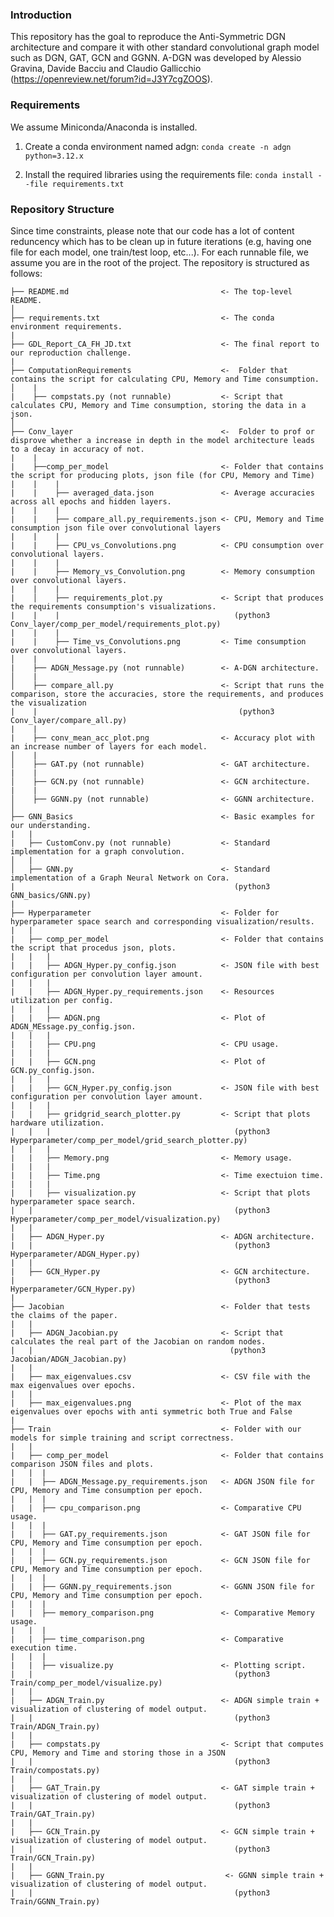 ### Introduction
This repository has the goal to reproduce the Anti-Symmetric DGN architecture and compare it with other standard convolutional graph model such as DGN, GAT, GCN and GGNN. A-DGN was developed by Alessio Gravina, Davide Bacciu and Claudio Gallicchio (https://openreview.net/forum?id=J3Y7cgZOOS).

### Requirements
We assume Miniconda/Anaconda is installed. 

1. Create a conda environment named adgn:
    `conda create -n adgn python=3.12.x`

2. Install the required libraries using the requirements file:
    `conda install --file requirements.txt`

### Repository Structure
Since time constraints, please note that our code has a lot of content reduncency which has to be clean up in future iterations (e.g, having one file for each model, one train/test loop, etc...).
For each runnable file, we assume you are in the root of the project.
The repository is structured as follows:

    ├── README.md                                  <- The top-level README.
    │
    ├── requirements.txt                           <- The conda environment requirements.
    |
    ├── GDL_Report_CA_FH_JD.txt                    <- The final report to our reproduction challenge.
    |
    ├── ComputationRequirements                    <-  Folder that contains the script for calculating CPU, Memory and Time consumption.
    │    |
    |    ├── compstats.py (not runnable)           <- Script that calculates CPU, Memory and Time consumption, storing the data in a json.
    │
    ├── Conv_layer                                 <-  Folder to prof or disprove whether a increase in depth in the model architecture leads to a decay in accuracy of not.
    |    |
    |    ├──comp_per_model                         <- Folder that contains the script for producing plots, json file (for CPU, Memory and Time)
    |    |    |
    |    |    ├── averaged_data.json               <- Average accuracies across all epochs and hidden layers.
    |    |    |
    |    |    ├── compare_all.py_requirements.json <- CPU, Memory and Time consumption json file over convolutional layers
    |    |    |
    |    |    ├── CPU_vs_Convolutions.png          <- CPU consumption over convolutional layers.
    |    |    |
    |    |    ├── Memory_vs_Convolution.png        <- Memory consumption over convolutional layers.
    |    |    |
    |    │    ├── requirements_plot.py             <- Script that produces the requirements consumption's visualizations.
    |    |    |                                       (python3 Conv_layer/comp_per_model/requirements_plot.py)             
    |    |    |
    |    |    ├── Time_vs_Convolutions.png         <- Time consumption over convolutional layers.
    │    |
    |    ├── ADGN_Message.py (not runnable)        <- A-DGN architecture.
    │    |
    │    ├── compare_all.py                        <- Script that runs the comparison, store the accuracies, store the requirements, and produces the visualization 
    |    |                                             (python3 Conv_layer/compare_all.py)
    |    |
    |    ├── conv_mean_acc_plot.png                <- Accuracy plot with an increase number of layers for each model.
    │    |
    │    ├── GAT.py (not runnable)                 <- GAT architecture.
    |    |
    │    ├── GCN.py (not runnable)                 <- GCN architecture.
    |    |
    │    ├── GGNN.py (not runnable)                <- GGNN architecture.
    │    
    ├── GNN_Basics                                 <- Basic examples for our understanding.
    |   |
    |   ├── CustomConv.py (not runnable)           <- Standard implementation for a graph convolution.
    │   |
    │   ├── GNN.py                                 <- Standard implementation of a Graph Neural Network on Cora.
    |                                                 (python3 GNN_basics/GNN.py)
    |   
    ├── Hyperparameter                             <- Folder for hyperparameter space search and corresponding visualization/results.
    |   |
    |   ├── comp_per_model                         <- Folder that contains the script that procedus json, plots.
    |   |   |
    |   |   ├── ADGN_Hyper.py_config.json          <- JSON file with best configuration per convolution layer amount.
    |   |   |
    |   |   ├── ADGN_Hyper.py_requirements.json    <- Resources utilization per config.
    |   |   |
    |   |   ├── ADGN.png                           <- Plot of ADGN_MEssage.py_config.json.
    |   |   |
    |   |   ├── CPU.png                            <- CPU usage.
    |   |   |
    |   |   ├── GCN.png                            <- Plot of GCN.py_config.json.
    |   |   |
    |   |   ├── GCN_Hyper.py_config.json           <- JSON file with best configuration per convolution layer amount.
    |   |   |
    |   |   ├── gridgrid_search_plotter.py         <- Script that plots hardware utilization.
    |   |   |                                         (python3 Hyperparameter/comp_per_model/grid_search_plotter.py)
    |   |   |
    |   |   ├── Memory.png                         <- Memory usage.
    |   |   |
    |   |   ├── Time.png                           <- Time exectuion time.
    |   |   |
    |   |   ├── visualization.py                   <- Script that plots hyperparameter space search.
    |   |                                             (python3 Hyperparameter/comp_per_model/visualization.py)
    |   |   
    |   ├── ADGN_Hyper.py                          <- ADGN architecture.
    |   |                                             (python3 Hyperparameter/ADGN_Hyper.py)
    |   |
    |   ├── GCN_Hyper.py                           <- GCN architecture.
    |                                                 (python3 Hyperparameter/GCN_Hyper.py)
    |
    ├── Jacobian                                   <- Folder that tests the claims of the paper.
    |   |
    |   ├── ADGN_Jacobian.py                       <- Script that calculates the real part of the Jacobian on random nodes.
    |   |                                            (python3 Jacobian/ADGN_Jacobian.py)
    |   |
    |   ├── max_eigenvalues.csv                    <- CSV file with the max eigenvalues over epochs.
    |   |
    |   ├── max_eigenvalues.png                    <- Plot of the max eigenvalues over epochs with anti symmetric both True and False
    |
    ├── Train                                      <- Folder with our models for simple training and script correctness.
    |   |
    |   ├── comp_per_model                         <- Folder that contains comparison JSON files and plots.
    |   |  |
    |   |  ├── ADGN_Message.py_requirements.json   <- ADGN JSON file for CPU, Memory and Time consumption per epoch.
    |   |  |
    |   |  ├── cpu_comparison.png                  <- Comparative CPU usage.
    |   |  |
    |   |  ├── GAT.py_requirements.json            <- GAT JSON file for CPU, Memory and Time consumption per epoch.
    |   |  |
    |   |  ├── GCN.py_requirements.json            <- GCN JSON file for CPU, Memory and Time consumption per epoch.
    |   |  |
    |   |  ├── GGNN.py_requirements.json           <- GGNN JSON file for CPU, Memory and Time consumption per epoch.
    |   |  |
    |   |  ├── memory_comparison.png               <- Comparative Memory usage.
    |   |  |
    |   |  ├── time_comparison.png                 <- Comparative execution time.
    |   |  |
    |   |  ├── visualize.py                        <- Plotting script.
    |   |                                             (python3 Train/comp_per_model/visualize.py)
    |   |
    |   ├── ADGN_Train.py                          <- ADGN simple train + visualization of clustering of model output.
    |   |                                             (python3 Train/ADGN_Train.py)
    |   |
    |   ├── compstats.py                           <- Script that computes CPU, Memory and Time and storing those in a JSON
    |   |                                             (python3 Train/compostats.py)
    |   |
    |   ├── GAT_Train.py                           <- GAT simple train + visualization of clustering of model output.
    |   |                                             (python3 Train/GAT_Train.py)
    |   |
    |   ├── GCN_Train.py                           <- GCN simple train + visualization of clustering of model output.
    |   |                                             (python3 Train/GCN_Train.py)
    |   |
    |   ├── GGNN_Train.py                           <- GGNN simple train + visualization of clustering of model output.
    |   |                                             (python3 Train/GGNN_Train.py)